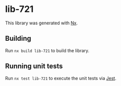 # lib-721

This library was generated with [Nx](https://nx.dev).

## Building

Run `nx build lib-721` to build the library.

## Running unit tests

Run `nx test lib-721` to execute the unit tests via [Jest](https://jestjs.io).
